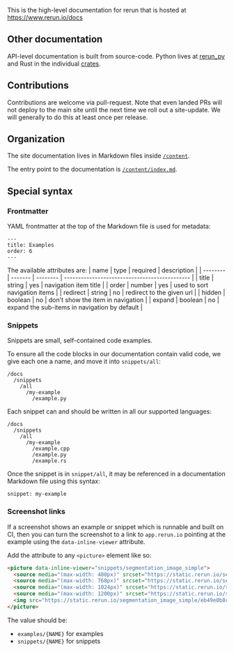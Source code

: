 This is the high-level documentation for rerun that is hosted at https://www.rerun.io/docs

## Other documentation
API-level documentation is built from source-code. Python lives at [rerun_py](https://github.com/rerun-io/rerun/tree/main/rerun_py) and Rust in the individual [crates](https://github.com/rerun-io/rerun/tree/main/crates).

## Contributions

Contributions are welcome via pull-request. Note that even landed PRs will not deploy to the main site
until the next time we roll out a site-update. We will generally to do this at least once per release.

## Organization

The site documentation lives in Markdown files inside [`/content`](./content).

The entry point to the documentation is [`/content/index.md`](./content/index.md).

## Special syntax

### Frontmatter

YAML frontmatter at the top of the Markdown file is used for metadata:

```
---
title: Examples
order: 6
---
```

The available attributes are:
| name     | type    | required | description                                   |
| -------- | ------- | -------- | --------------------------------------------- |
| title    | string  | yes      | navigation item title                         |
| order    | number  | yes      | used to sort navigation items                 |
| redirect | string  | no       | redirect to the given url                     |
| hidden   | boolean | no       | don't show the item in navigation             |
| expand   | boolean | no       | expand the sub-items in navigation by default |

### Snippets

Snippets are small, self-contained code examples.

To ensure all the code blocks in our documentation contain valid code, we give each one a name, and move it into `snippets/all`:
```
/docs
  /snippets
    /all
      /my-example
        /example.py
```

Each snippet can and should be written in all our supported languages:
```
/docs
  /snippets
    /all
      /my-example
        /example.cpp
        /example.py
        /example.rs
```

Once the snippet is in `snippet/all`, it may be referenced in a documentation Markdown file using this syntax:
```
snippet: my-example
```

### Screenshot links

If a screenshot shows an example or snippet which is runnable and built on CI, then you can turn the screenshot
to a link to `app.rerun.io` pointing at the example using the `data-inline-viewer` attribute.

Add the attribute to any `<picture>` element like so:

```html
<picture data-inline-viewer="snippets/segmentation_image_simple">
  <source media="(max-width: 480px)" srcset="https://static.rerun.io/segmentation_image_simple/eb49e0b8cb870c75a69e2a47a2d202e5353115f6/480w.png">
  <source media="(max-width: 768px)" srcset="https://static.rerun.io/segmentation_image_simple/eb49e0b8cb870c75a69e2a47a2d202e5353115f6/768w.png">
  <source media="(max-width: 1024px)" srcset="https://static.rerun.io/segmentation_image_simple/eb49e0b8cb870c75a69e2a47a2d202e5353115f6/1024w.png">
  <source media="(max-width: 1200px)" srcset="https://static.rerun.io/segmentation_image_simple/eb49e0b8cb870c75a69e2a47a2d202e5353115f6/1200w.png">
  <img src="https://static.rerun.io/segmentation_image_simple/eb49e0b8cb870c75a69e2a47a2d202e5353115f6/full.png">
</picture>
```

The value should be:
- `examples/{NAME}` for examples
- `snippets/{NAME}` for snippets
